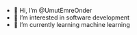 - 👋 Hi, I’m @UmutEmreOnder
- 👀 I’m interested in software development
- 🌱 I’m currently learning machine learning

<!---
UmutEmreOnder/UmutEmreOnder is a ✨ special ✨ repository because its `README.md` (this file) appears on your GitHub profile.
You can click the Preview link to take a look at your changes.
--->
